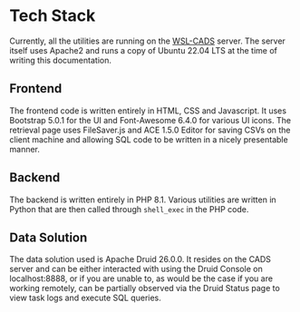 # Tech Stack

Currently, all the utilities are running on the [WSL-CADS](http://cads.iiitb.ac.in/) server. The server itself uses Apache2 and runs a copy of Ubuntu 22.04 LTS at the time of writing this documentation.

## Frontend

The frontend code is written entirely in HTML, CSS and Javascript. It uses Bootstrap 5.0.1 for the UI and Font-Awesome 6.4.0 for various UI icons. The retrieval page uses FileSaver.js and ACE 1.5.0 Editor for saving CSVs on the client machine and allowing SQL code to be written in a nicely presentable manner.

## Backend

The backend is written entirely in PHP 8.1. Various utilities are written in Python that are then called through `shell_exec` in the PHP code.

## Data Solution

The data solution used is Apache Druid 26.0.0. It resides on the CADS server and can be either interacted with using the Druid Console on localhost:8888, or if you are unable to, as would be the case if you are working remotely, can be partially observed via the Druid Status page to view task logs and execute SQL queries.